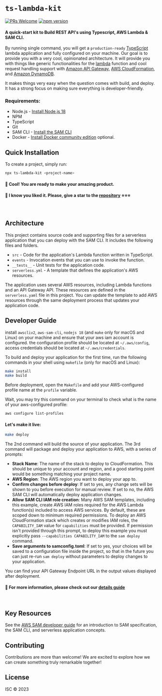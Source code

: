 # `ts-lambda-kit`

[![PRs Welcome](https://img.shields.io/badge/PRs-welcome-brightgreen.svg?style=flat-square)](https://makeapullrequest.com)
[![npm version](https://badge.fury.io/js/ts-lambda-kit.svg)](https://badge.fury.io/js/ts-lambda-kit)

#### A quick-start kit to Build REST API's using Typescript, AWS Lambda & SAM CLI.


By running single command, you will get a `production-ready` [TypeScript](https://typescriptlang.org) lambda application and fully configured on your machine. Our goal is to provide you with a very cool, opinionated architecture. It will provide you with things like generic functionalities for the [lambda](https://docs.aws.amazon.com/lambda/) function and cool request handling support with [Amazon API Gateway](https://aws.amazon.com/api-gateway/), [AWS CloudFormation](https://aws.amazon.com/cloudformation/), and [Amazon DynamoDB](https://aws.amazon.com/dynamodb/).

It makes things very easy when the question comes with build, and deploy. It has a strong focus on making sure everything is developer-friendly.


### Requirements:

* Node.js - [Install Node.js 18](https://nodejs.org/en/)
* NPM
* TypeScript
* Git
* SAM CLI - [Install the SAM CLI](https://docs.aws.amazon.com/serverless-application-model/latest/developerguide/serverless-sam-cli-install.html)
* Docker - [Install Docker community edition](https://hub.docker.com/search/?type=edition&offering=community) optional.


## Quick Installation

To create a project, simply run:

```bash
npx ts-lambda-kit <project-name>
```


#### 🥇 Cool! You are ready to make your amazing product.
#### 🎯 I know you liked it. Please, give a star to the [repository](https://github.com/DevSazal/ts-lambda-kit.git) ⭐⭐⭐
<br />

## Architecture
This project contains source code and supporting files for a serverless application that you can deploy with the SAM CLI. It includes the following files and folders.

- `src` - Code for the application's Lambda function written in TypeScript.
- `events` - Invocation events that you can use to invoke the function.
- `__tests__` - Unit tests for the application code.
- `serverless.yml` - A template that defines the application's AWS resources.

The application uses several AWS resources, including Lambda functions and an API Gateway API. These resources are defined in the `serverless.yaml` file in this project. You can update the template to add AWS resources through the same deployment process that updates your application code.

## Developer Guide

install `awscliv2`, `aws-sam-cli`, `nodejs 18` (and `make` only for macOS and Linux) on your machine and ensure that your aws iam account is configured. the configuration profile should be located at `~/.aws/config`, access credentials should be located at `~/.aws/credentials`.

To build and deploy your application for the first time, run the following commands in your shell using `makefile` (only for macOS and Linux):

```bash
make install
make build
```

Before deployment, open the `Makefile` and add your AWS-configured profile name at the `profile` variable.

Wait, you may try this command on your terminal to check what is the name of your aws-configured profile:

```bash
aws configure list-profiles
```

#### Let's make it live:

```bash
make deploy
```

The 2nd command will build the source of your application. The 3rd command will package and deploy your application to AWS, with a series of prompts:

* **Stack Name**: The name of the stack to deploy to CloudFormation. This should be unique to your account and region, and a good starting point would be something matching your project name.
* **AWS Region**: The AWS region you want to deploy your app to.
* **Confirm changes before deploy**: If set to yes, any change sets will be shown to you before execution for manual review. If set to no, the AWS SAM CLI will automatically deploy application changes.
* **Allow SAM CLI IAM role creation**: Many AWS SAM templates, including this example, create AWS IAM roles required for the AWS Lambda function(s) included to access AWS services. By default, these are scoped down to minimum required permissions. To deploy an AWS CloudFormation stack which creates or modifies IAM roles, the `CAPABILITY_IAM` value for `capabilities` must be provided. If permission isn't provided through this prompt, to deploy this example you must explicitly pass `--capabilities CAPABILITY_IAM` to the `sam deploy` command.
* **Save arguments to samconfig.toml**: If set to yes, your choices will be saved to a configuration file inside the project, so that in the future you can just re-run `sam deploy` without parameters to deploy changes to your application.

You can find your API Gateway Endpoint URL in the output values displayed after deployment.

#### 🎯 For more information, please check out our [details guide](https://github.com/DevSazal/ts-lambda-kit/blob/main/DEVGUIDE.md)
<br />

## Key Resources

See the [AWS SAM developer guide](https://docs.aws.amazon.com/serverless-application-model/latest/developerguide/what-is-sam.html) for an introduction to SAM specification, the SAM CLI, and serverless application concepts.

## Contributing

Contributions are more than welcome! We are excited to explore how we can create something truly remarkable together!

## License

ISC © 2023

